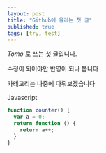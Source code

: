 ```yaml
---
layout: post
title: "Github에 올리는 첫 글"
published: true
tags: [try, test]
---
```


*Tomo* 로 쓰는 첫 글입니다.

수정이 되어야만 반영이 되나 봅니다

카테고리는 나중에 다뤄보겠습니다



Javascript
```javascript
function counter() {
  var a = 0;
  return function () {
    return a++;
  }
}
```
